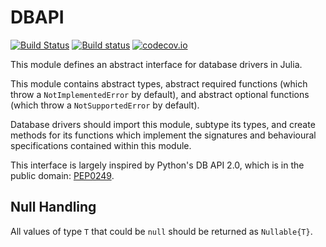 # DBAPI

[![Build Status](https://travis-ci.org/JuliaDB/DBAPI.jl.svg)](https://travis-ci.org/JuliaDB/DBAPI.jl) [![Build status](https://ci.appveyor.com/api/projects/status/xf6c75kxvtluiuit?svg=true)](https://ci.appveyor.com/project/iamed2/dbapi-jl)
 [![codecov.io](http://codecov.io/github/JuliaDB/DBAPI.jl/coverage.svg?branch=master)](http://codecov.io/github/JuliaDB/DBAPI.jl?branch=master)

This module defines an abstract interface for database drivers in Julia.

This module contains abstract types, abstract required functions (which throw
a `NotImplementedError` by default), and abstract optional functions (which
throw a `NotSupportedError` by default).

Database drivers should import this module, subtype its types, and create
methods for its functions which implement the signatures and behavioural
specifications contained within this module.

This interface is largely inspired by Python's DB API 2.0, which is in the
public domain: [PEP0249](https://www.python.org/dev/peps/pep-0249).


## Null Handling

All values of type `T` that could be `null` should be returned as 
`Nullable{T}`. 
